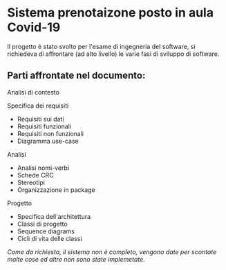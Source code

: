 <h1> Sistema prenotaizone posto in aula Covid-19 </h1>

<p>Il progetto è stato svolto per l'esame di ingegneria del software, si richiedeva di affrontare (ad alto livello) le varie fasi di sviluppo di software.</p>

<h2>Parti affrontate nel documento:</h2>

<p>Analisi di contesto</p>
<p>Specifica dei requisiti
 <ul>
    <li>Requisiti sui dati</li>
    <li>Requisiti funzionali</li>
    <li>Requisiti non funzionali</li>
    <li>Diagramma use-case</li>
 </ul>
 </p>  
<p>Analisi
  <ul>
    <li>Analisi nomi-verbi</li>
    <li>Schede CRC</li>
    <li>Stereotipi</li>
    <li>Organizzazione in package</li>
  </ul>
</p>
<p>Progetto
  <ul>
    <li>Specifica dell'architettura</li>
    <li>Classi di progetto</li>
    <li>Sequence diagrams</li>
    <li>Cicli di vita delle classi</li>
  </ul>
</p>

*Come da richiesta, il sistema non è completo, vengono date per scontate molte cose ed altre non sono state implemetate.*

